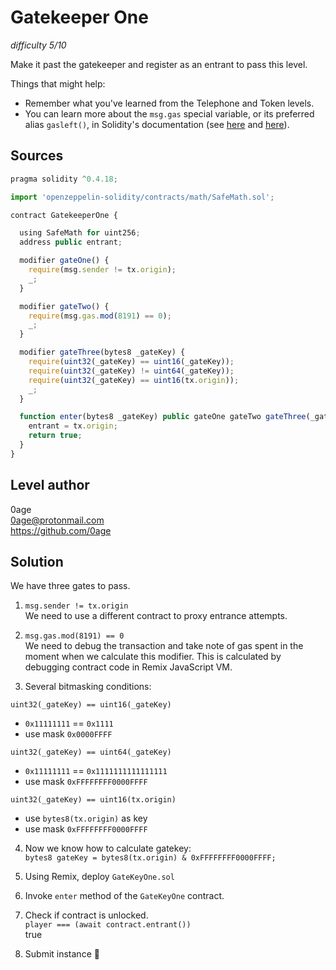 # Gatekeeper One
_difficulty 5/10_

Make it past the gatekeeper and register as an entrant to pass this level.  


Things that might help:  
- Remember what you've learned from the Telephone and Token levels.  
- You can learn more about the `msg.gas` special variable, or its preferred alias `gasleft()`, in Solidity's documentation (see [here](http://solidity.readthedocs.io/en/v0.4.23/units-and-global-variables.html) and [here](http://solidity.readthedocs.io/en/v0.4.23/control-structures.html#external-function-calls)).


## Sources
```javascript
pragma solidity ^0.4.18;

import 'openzeppelin-solidity/contracts/math/SafeMath.sol';

contract GatekeeperOne {

  using SafeMath for uint256;
  address public entrant;

  modifier gateOne() {
    require(msg.sender != tx.origin);
    _;
  }

  modifier gateTwo() {
    require(msg.gas.mod(8191) == 0);
    _;
  }

  modifier gateThree(bytes8 _gateKey) {
    require(uint32(_gateKey) == uint16(_gateKey));
    require(uint32(_gateKey) != uint64(_gateKey));
    require(uint32(_gateKey) == uint16(tx.origin));
    _;
  }

  function enter(bytes8 _gateKey) public gateOne gateTwo gateThree(_gateKey) returns (bool) {
    entrant = tx.origin;
    return true;
  }
}
```


## Level author
0age  
0age@protonmail.com  
https://github.com/0age  

## Solution

We have three gates to pass.

1. `msg.sender != tx.origin`  
We need to use a different contract to proxy entrance attempts.  

2. `msg.gas.mod(8191) == 0`  
We need to debug the transaction and take note of gas spent in the moment when we calculate this modifier. This is calculated by debugging contract code in Remix JavaScript VM.  

3. Several bitmasking conditions:  


`uint32(_gateKey) == uint16(_gateKey)`  
- `0x11111111` == `0x1111`  
- use mask `0x0000FFFF`  


`uint32(_gateKey) == uint64(_gateKey)`
- `0x11111111` == `0x1111111111111111`  
- use mask `0xFFFFFFFF0000FFFF`  


`uint32(_gateKey) == uint16(tx.origin)`  
- use `bytes8(tx.origin)` as key  
- use mask `0xFFFFFFFF0000FFFF`  

4. Now we know how to calculate gatekey:  
`bytes8 gateKey = bytes8(tx.origin) & 0xFFFFFFFF0000FFFF;`  

5. Using Remix, deploy `GateKeyOne.sol`  

6. Invoke `enter` method of the `GateKeyOne` contract.

7. Check if contract is unlocked.  
`player === (await contract.entrant())`  
true  

8. Submit instance 🎉   

